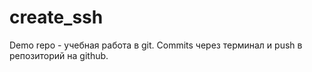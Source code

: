 # create_ssh
Demo repo - учебная работа в git. Commits через терминал и push в репозиторий на github. 
